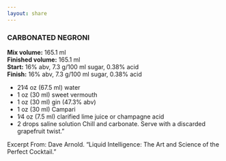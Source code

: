 ```yaml
---
layout: share
---
```


### CARBONATED NEGRONI

__Mix volume:__ 165.1 ml  
__Finished volume:__ 165.1 ml  
__Start:__ 16% abv, 7.3 g/100 ml sugar, 0.38% acid  
__Finish:__ 16% abv, 7.3 g/100 ml sugar, 0.38% acid  

* 21∕4 oz (67.5 ml) water
* 1 oz (30 ml) sweet vermouth
* 1 oz (30 ml) gin (47.3% abv)
* 1 oz (30 ml) Campari
* 1∕4 oz (7.5 ml) clarified lime juice or champagne acid
* 2 drops saline solution
Chill and carbonate. Serve with a discarded grapefruit twist.”

Excerpt From: Dave Arnold. “Liquid Intelligence: The Art and Science of the Perfect Cocktail.”